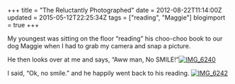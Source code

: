 +++
title = "The Reluctantly Photographed"
date = 2012-08-22T11:14:00Z
updated = 2015-05-12T22:25:34Z
tags = ["reading", "Maggie"]
blogimport = true 
+++

My youngest was sitting on the floor “reading” his choo-choo book to our dog Maggie when I had to grab my camera and snap a picture.&#160; 

He then looks over at me and says, “Aww man, No SMILE!”[![IMG_6240](https://latc.s3.amazonaws.com/wp-content/uploads/2012/08/IMG_6240.jpg "IMG_6240")](https://latc.s3.amazonaws.com/wp-content/uploads/2012/08/IMG_6240.jpg)

I said, “Ok, no smile.” and he happily went back to his reading. [![IMG_6242](https://latc.s3.amazonaws.com/wp-content/uploads/2012/08/IMG_6242.jpg "IMG_6242")](https://latc.s3.amazonaws.com/wp-content/uploads/2012/08/IMG_6242.jpg)
